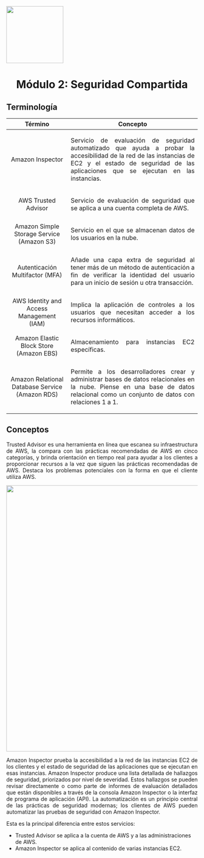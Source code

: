 <p align="left">
  <img src="https://semanadelcannabis.cayetano.edu.pe/assets/img/logo-upch.png" width="150">
  <h1 align="center">Módulo 2: Seguridad Compartida</h1>
</p>

## Terminología

| Término  | Concepto  |
| :------------: | :------------: |
| Amazon Inspector  | <p align="justify">Servicio de evaluación de seguridad automatizado que ayuda a probar la accesibilidad de la red de las instancias de EC2 y el estado de seguridad de las aplicaciones que se ejecutan en las instancias.</p>  |
| AWS Trusted Advisor  | <p align="justify">Servicio de evaluación de seguridad que se aplica a una cuenta completa de AWS. </p>  |
| Amazon Simple Storage Service (Amazon S3) | <p align="justify">Servicio en el que se almacenan datos de los usuarios en la nube.</p>  |
| Autenticación Multifactor (MFA)  | <p align="justify">Añade una capa extra de seguridad al tener más de un método de autenticación a fin de verificar la identidad del usuario para un inicio de sesión u otra transacción.</p>  |
| AWS Identity and Access Management (IAM)  | <p align="justify">Implica la aplicación de controles a los usuarios que necesitan acceder a los recursos informáticos.</p>  |
| Amazon Elastic Block Store (Amazon EBS)  | <p align="justify">Almacenamiento para instancias EC2 específicas.</p>  |
| Amazon Relational Database Service (Amazon RDS)  | <p align="justify">Permite a los desarrolladores crear y administrar bases de datos relacionales en la nube. Piense en una base de datos relacional como un conjunto de datos con relaciones 1 a 1.</p>  |

## Conceptos
<p align="justify">
Trusted Advisor es una herramienta en línea que escanea su infraestructura de AWS, la compara con las prácticas recomendadas de AWS en cinco categorías, y brinda orientación en tiempo real para ayudar a los clientes a proporcionar recursos a la vez que siguen las prácticas recomendadas de AWS. Destaca los problemas potenciales con la forma en que el cliente utiliza AWS.</p>

<p align= "center">
  <img src="https://github.com/EdwinJaraOFC/CDRPersonal/assets/150296803/54fdcd3a-9d4a-4548-83f9-10a8544563ba" width="700">
</p>

<p align="justify">
Amazon Inspector prueba la accesibilidad a la red de las instancias EC2 de los clientes y el estado de seguridad de las aplicaciones que se ejecutan en esas instancias. Amazon Inspector produce una lista detallada de hallazgos de seguridad, priorizados por nivel de severidad. Estos hallazgos se pueden revisar directamente o como parte de informes de evaluación detallados que están disponibles a través de la consola Amazon Inspector o la interfaz de programa de aplicación (API). La automatización es un principio central de las prácticas de seguridad modernas; los clientes de AWS pueden automatizar las pruebas de seguridad con Amazon Inspector.</p>

Esta es la principal diferencia entre estos servicios:

- Trusted Advisor se aplica a la cuenta de AWS y a las administraciones de AWS.
- Amazon Inspector se aplica al contenido de varias instancias EC2.
